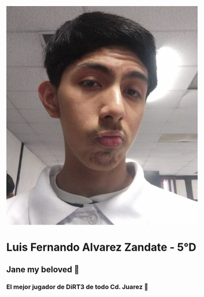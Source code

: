 ![Yo](yoNuevo.jpeg)
# Luis Fernando Alvarez Zandate - 5°D
## Jane my beloved 🐁
### El mejor jugador de DiRT3 de todo Cd. Juarez 🥇
